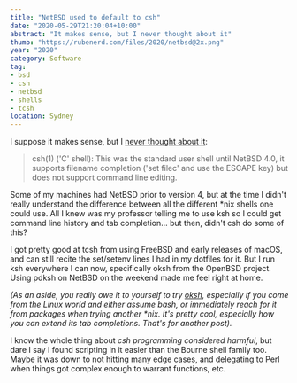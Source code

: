 ```yaml
---
title: "NetBSD used to default to csh"
date: "2020-05-29T21:20:04+10:00"
abstract: "It makes sense, but I never thought about it"
thumb: "https://rubenerd.com/files/2020/netbsd@2x.png"
year: "2020"
category: Software
tag:
- bsd
- csh
- netbsd
- shells
- tcsh
location: Sydney
---
```

I suppose it makes sense, but I [never thought about it](https://www.netbsd.org/docs/misc/index.html)\:

> csh(1) ('C' shell): This was the standard user shell until NetBSD 4.0, it supports filename completion ('set filec' and use the ESCAPE key) but does not support command line editing.

Some of my machines had NetBSD prior to version 4, but at the time I didn't really understand the difference between all the different \*nix shells one could use. All I knew was my professor telling me to use ksh so I could get command line history and tab completion... but then, didn't csh do some of this?

I got pretty good at tcsh from using FreeBSD and early releases of macOS, and can still recite the set/setenv lines I had in my dotfiles for it. But I run ksh everywhere I can now, specifically oksh from the OpenBSD project. Using pdksh on NetBSD on the weekend made me feel right at home.

*(As an aside, you really owe it to yourself to try [oksh](https://github.com/ibara/oksh), especially if you come from the Linux world and either assume bash, or immediately reach for it from packages when trying another \*nix. It's pretty cool, especially how you can extend its tab completions. That's for another post).*

I know the whole thing about *csh programming considered harmful*, but dare I say I found scripting in it easier than the Bourne shell family too. Maybe it was down to not hitting many edge cases, and delegating to Perl when things got complex enough to warrant functions, etc.


